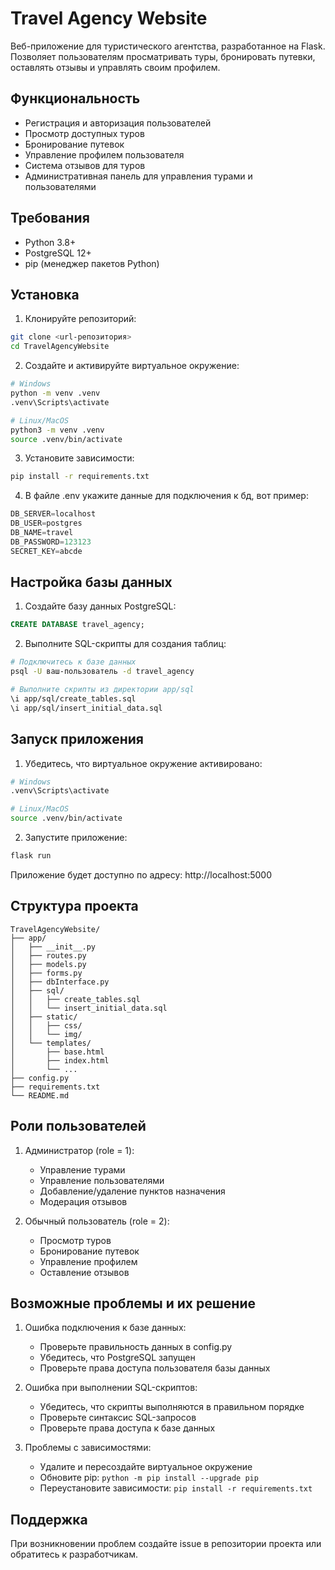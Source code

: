 # Travel Agency Website

Веб-приложение для туристического агентства, разработанное на Flask. Позволяет пользователям просматривать туры, бронировать путевки, оставлять отзывы и управлять своим профилем.

## Функциональность

- Регистрация и авторизация пользователей
- Просмотр доступных туров
- Бронирование путевок
- Управление профилем пользователя
- Система отзывов для туров
- Административная панель для управления турами и пользователями

## Требования

- Python 3.8+
- PostgreSQL 12+
- pip (менеджер пакетов Python)

## Установка

1. Клонируйте репозиторий:
```bash
git clone <url-репозитория>
cd TravelAgencyWebsite
```

2. Создайте и активируйте виртуальное окружение:
```bash
# Windows
python -m venv .venv
.venv\Scripts\activate

# Linux/MacOS
python3 -m venv .venv
source .venv/bin/activate
```

3. Установите зависимости:
```bash
pip install -r requirements.txt
```

4. В файле .env укажите данные для подключения к бд, вот пример:
```python
DB_SERVER=localhost
DB_USER=postgres
DB_NAME=travel
DB_PASSWORD=123123
SECRET_KEY=abcde
```

## Настройка базы данных

1. Создайте базу данных PostgreSQL:
```sql
CREATE DATABASE travel_agency;
```

2. Выполните SQL-скрипты для создания таблиц:
```bash
# Подключитесь к базе данных
psql -U ваш-пользователь -d travel_agency

# Выполните скрипты из директории app/sql
\i app/sql/create_tables.sql
\i app/sql/insert_initial_data.sql
```

## Запуск приложения

1. Убедитесь, что виртуальное окружение активировано:
```bash
# Windows
.venv\Scripts\activate

# Linux/MacOS
source .venv/bin/activate
```

2. Запустите приложение:
```bash
flask run
```

Приложение будет доступно по адресу: http://localhost:5000

## Структура проекта

```
TravelAgencyWebsite/
├── app/
│   ├── __init__.py
│   ├── routes.py
│   ├── models.py
│   ├── forms.py
│   ├── dbInterface.py
│   ├── sql/
│   │   ├── create_tables.sql
│   │   └── insert_initial_data.sql
│   ├── static/
│   │   ├── css/
│   │   └── img/
│   └── templates/
│       ├── base.html
│       ├── index.html
│       └── ...
├── config.py
├── requirements.txt
└── README.md
```

## Роли пользователей

1. Администратор (role = 1):
   - Управление турами
   - Управление пользователями
   - Добавление/удаление пунктов назначения
   - Модерация отзывов

2. Обычный пользователь (role = 2):
   - Просмотр туров
   - Бронирование путевок
   - Управление профилем
   - Оставление отзывов

## Возможные проблемы и их решение

1. Ошибка подключения к базе данных:
   - Проверьте правильность данных в config.py
   - Убедитесь, что PostgreSQL запущен
   - Проверьте права доступа пользователя базы данных

2. Ошибка при выполнении SQL-скриптов:
   - Убедитесь, что скрипты выполняются в правильном порядке
   - Проверьте синтаксис SQL-запросов
   - Проверьте права доступа к базе данных

3. Проблемы с зависимостями:
   - Удалите и пересоздайте виртуальное окружение
   - Обновите pip: `python -m pip install --upgrade pip`
   - Переустановите зависимости: `pip install -r requirements.txt`

## Поддержка

При возникновении проблем создайте issue в репозитории проекта или обратитесь к разработчикам.